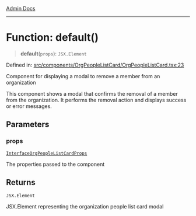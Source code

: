 [Admin Docs](/)

***

# Function: default()

> **default**(`props`): `JSX.Element`

Defined in: [src/components/OrgPeopleListCard/OrgPeopleListCard.tsx:23](https://github.com/PalisadoesFoundation/talawa-admin/blob/main/src/components/OrgPeopleListCard/OrgPeopleListCard.tsx#L23)

Component for displaying a modal to remove a member from an organization

This component shows a modal that confirms the removal of a member from the organization.
It performs the removal action and displays success or error messages.

## Parameters

### props

[`InterfaceOrgPeopleListCardProps`](../../../../types/Organization/interface/interfaces/InterfaceOrgPeopleListCardProps.md)

The properties passed to the component

## Returns

`JSX.Element`

JSX.Element representing the organization people list card modal
